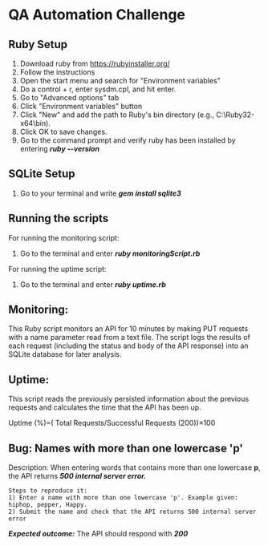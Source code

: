 # QA Automation Challenge

## Ruby Setup

1) Download ruby from https://rubyinstaller.org/
2) Follow the instructions
3) Open the start menu and search for "Environment variables"
4) Do a control + r, enter sysdm.cpl, and hit enter.
5) Go to "Advanced options" tab
6) Click "Environment variables" button
7) Click "New" and add the path to Ruby's bin directory (e.g., C:\Ruby32-x64\bin).
8) Click OK to save changes.
9) Go to the command prompt and verify ruby has been installed by entering ***ruby --version***

## SQLite Setup

1) Go to your terminal and write ***gem install sqlite3***

## Running the scripts

For running the monitoring script:
1) Go to the terminal and enter ***ruby monitoringScript.rb***

For running the uptime script:
1) Go to the terminal and enter ***ruby uptime.rb***
   
## Monitoring:

This Ruby script monitors an API for 10 minutes by making PUT requests with a name parameter read from a text file.
The script logs the results of each request (including the status and body of the API response) into an SQLite database for later analysis.

## Uptime:

This script reads the previously persisted information about the previous requests and calculates the time that the API has been up.

Uptime (%)=( Total Requests/Successful Requests (200))×100

## Bug: Names with more than one lowercase 'p'
Description: When entering words that contains more than one lowercase **p**, the API returns ***500 internal server error.***

    Steps to reproduce it:
    1) Enter a name with more than one lowercase 'p'. Example given: hiphop, pepper, Happy.
    2) Submit the name and check that the API returns 500 internal server error

***Expected outcome:*** The API should respond with ***200***
    



